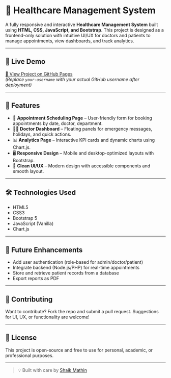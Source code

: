 # 🏥 Healthcare Management System

A fully responsive and interactive **Healthcare Management System** built using **HTML, CSS, JavaScript, and Bootstrap**. This project is designed as a frontend-only solution with intuitive UI/UX for doctors and patients to manage appointments, view dashboards, and track analytics.

---

## 🔗 Live Demo

[🔗 View Project on GitHub Pages](https://shaikmathin647.github.io/healthcare/)  
*(Replace `your-username` with your actual GitHub username after deployment)*

---

## 🚀 Features

- 📅 **Appointment Scheduling Page** – User-friendly form for booking appointments by date, doctor, department.
- 👨‍⚕️ **Doctor Dashboard** – Floating panels for emergency messages, holidays, and quick actions.
- 📊 **Analytics Page** – Interactive KPI cards and dynamic charts using Chart.js.
- 🖥️ **Responsive Design** – Mobile and desktop-optimized layouts with Bootstrap.
- 🎨 **Clean UI/UX** – Modern design with accessible components and smooth layout.

---

## 🛠️ Technologies Used

- HTML5  
- CSS3  
- Bootstrap 5  
- JavaScript (Vanilla)  
- Chart.js

---

## 📌 Future Enhancements

- Add user authentication (role-based for admin/doctor/patient)
- Integrate backend (Node.js/PHP) for real-time appointments
- Store and retrieve patient records from a database
- Export reports as PDF

---

## 🙌 Contributing

Want to contribute? Fork the repo and submit a pull request. Suggestions for UI, UX, or functionality are welcome!

---

## 📃 License

This project is open-source and free to use for personal, academic, or professional purposes.

---

> 💡 Built with care by [Shaik Mathin](https://github.com/shaikmathin647)

